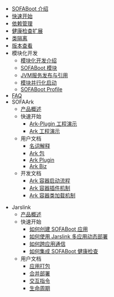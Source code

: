 - [SOFABoot 介绍](./Home)
- [快速开始](./QuickStart)
- [依赖管理](./DependencyManagement)
- [健康检查扩展](./HealthCheck)
- [类隔离](ClassLoader-Isolation)
- [版本查看](./ViewVersions)
- 模块化开发
  * [模块化开发介绍](./Modular-Development)
  * [SOFABoot 模块](./SOFABoot-Module)
  * [JVM服务发布与引用](./Module-Service)
  * [模块并行化启动](./parallel-start)
  * [SOFABoot Profile](./SOFABoot-Profile)
- [FAQ](./FAQ)
- SOFAArk
	- [产品概述](./sofa-ark/readme)
	- 快速开始
		- [Ark-Plugin 工程演示](./sofa-ark/ark-plugin-demo)
		- [Ark 工程演示](./sofa-ark/ark-demo)
	- 用户文档
		- [名词解释](./sofa-ark/terminology)
		- [Ark 包](./sofa-ark/ark-jar)
		- [Ark Plugin](./sofa-ark/ark-plugin)
		- [Ark Biz](sofa-ark/ark-biz.md)
	- 开发文档
		- [Ark 容器启动流程](./sofa-ark/startup)
		- [Ark 容器插件机制](./sofa-ark/plugin)
		- [Ark 容器类加载机制](./sofa-ark/classloader)
* Jarslink
    * [产品概述](./sofa-jarslink/jarslink-readme)
    * 快速开始
        * [如何创建 SOFABoot 应用](./sofa-jarslink/jarslink-app-demo)
        * [如何使用 Jarslink 多应用动态部署](./sofa-jarslink/jarslink-deploy-demo)
        * [如何跨应用通信](./sofa-jarslink/jarslink-invocation-demo)
        * [如何集成 SOFABoot 健康检查](./sofa-jarslink/jarslink-health-demo)
    * 用户文档
        * [应用打包](./sofa-jarslink/jarslink-repackage)
        * [合并部署](./sofa-jarslink/jarslink-deploy)
        * [交互指令](./sofa-jarslink/jarslink-instruction)
        * [生命周期](./sofa-jarslink/jarslink-lifecycle)